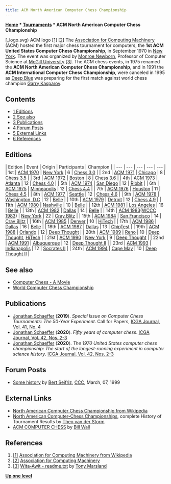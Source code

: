 ```yaml
---
title: ACM North American Computer Chess Championship
---
```

**[Home](Home "Home") * [Tournaments](Tournaments_and_Matches "Tournaments and Matches") * ACM North American Computer Chess Championship**

\[\_logo.svg) ACM logo <a id="cite-note-1" href="#cite-ref-1">[1]</a> <a id="cite-note-2" href="#cite-ref-2">[2]</a>
The [Association for Computing Machinery](ACM "ACM") (ACM) hosted the first major chess tournament for computers, the **1st ACM United States Computer Chess Championship**, in September 1970 in [New York](https://en.wikipedia.org/wiki/New_York_City). The event was organized by [Monroe Newborn](Monroe_Newborn "Monroe Newborn"), Professor of Computer Science at [McGill University](McGill_University "McGill University") <a id="cite-note-3" href="#cite-ref-3">[3]</a>. The ACM chess events, in 1975 renamed the **ACM North American Computer Chess Championship**, and in 1991 the **ACM International Computer Chess Championship**, were canceled in 1995 as [Deep Blue](Deep_Blue "Deep Blue") was preparing for the first match against world chess champion [Garry Kasparov](Garry_Kasparov "Garry Kasparov").

## Contents

- [1 Editions](#editions)
- [2 See also](#see-also)
- [3 Publications](#publications)
- [4 Forum Posts](#forum-posts)
- [5 External Links](#external-links)
- [6 References](#references)

## Editions

|  Edition
|  Event
|  Origin
|  Participants
|  Champion
|
| --- | --- | --- | --- | --- |
|  1st
| [ACM 1970](ACM_1970 "ACM 1970") | [New York](https://en.wikipedia.org/wiki/New_York_City) |  6
| [Chess 3.0](</Chess_(Program)> "Chess (Program)") |
|  2nd
| [ACM 1971](ACM_1971 "ACM 1971") | [Chicago](https://en.wikipedia.org/wiki/Chicago) |  8
| [Chess 3.5](</Chess_(Program)> "Chess (Program)") |
|  3rd
| [ACM 1972](ACM_1972 "ACM 1972") | [Boston](https://en.wikipedia.org/wiki/Boston%2C_Massachusetts) |  8
| [Chess 3.6](</Chess_(Program)> "Chess (Program)") |
|  4th
| [ACM 1973](ACM_1973 "ACM 1973") | [Atlanta](https://en.wikipedia.org/wiki/Atlanta%2C_Georgia) |  12
| [Chess 4.0](</Chess_(Program)> "Chess (Program)") |
|  5th
| [ACM 1974](ACM_1974 "ACM 1974") | [San Diego](https://en.wikipedia.org/wiki/San_Diego%2C_California) |  12
| [Ribbit](Ribbit "Ribbit") |
|  6th
| [ACM 1975](ACM_1975 "ACM 1975") | [Minneapolis](https://en.wikipedia.org/wiki/Minneapolis%2C_Minnesota) |  12
| [Chess 4.4](</Chess_(Program)> "Chess (Program)") |
|  7th
| [ACM 1976](ACM_1976 "ACM 1976") | [Houston](https://en.wikipedia.org/wiki/Houston%2C_Texas) |  11
| [Chess 4.5](</Chess_(Program)> "Chess (Program)") |
|  8th
| [ACM 1977](ACM_1977 "ACM 1977") | [Seattle](https://en.wikipedia.org/wiki/Seattle%2C_Washington) |  12
| [Chess 4.6](</Chess_(Program)> "Chess (Program)") |
|  9th
| [ACM 1978](ACM_1978 "ACM 1978") | [Washington, D.C](https://en.wikipedia.org/wiki/Washington%2C_D.C) |  12
| [Belle](Belle "Belle") |
|  10th
| [ACM 1979](ACM_1979 "ACM 1979") | [Detroit](https://en.wikipedia.org/wiki/Detroit%2C_Michigan) |  12
| [Chess 4.9](</Chess_(Program)> "Chess (Program)") |
|  11th
| [ACM 1980](ACM_1980 "ACM 1980") | [Nashville](https://en.wikipedia.org/wiki/Nashville%2C_Tennessee) |  10
| [Belle](Belle "Belle") |
|  12th
| [ACM 1981](ACM_1981 "ACM 1981") | [Los Angeles](https://en.wikipedia.org/wiki/Los_Angeles%2C_California) |  16
| [Belle](Belle "Belle") |
|  13th
| [ACM 1982](ACM_1982 "ACM 1982") | [Dallas](https://en.wikipedia.org/wiki/Dallas%2C_Texas) |  14
| [Belle](Belle "Belle") |
|  14th
| [ACM 1983](ACM_1983 "ACM 1983")([WCCC 1983](WCCC_1983 "WCCC 1983"))
| [New York](https://en.wikipedia.org/wiki/New_York_City) |  22
| [Cray Blitz](Cray_Blitz "Cray Blitz") |
|  15th
| [ACM 1984](ACM_1984 "ACM 1984") | [San Francisco](https://en.wikipedia.org/wiki/San_Francisco%2C_California) |  14
| [Cray Blitz](Cray_Blitz "Cray Blitz") |
|  16th
| [ACM 1985](ACM_1985 "ACM 1985") | [Denver](https://en.wikipedia.org/wiki/Denver%2C_Colorado) |  10
| [HiTech](HiTech "HiTech") |
|  17th
| [ACM 1986](ACM_1986 "ACM 1986") | [Dallas](https://en.wikipedia.org/wiki/Dallas%2C_Texas) |  16
| [Belle](Belle "Belle") |
|  18th
| [ACM 1987](ACM_1987 "ACM 1987") | [Dallas](https://en.wikipedia.org/wiki/Dallas%2C_Texas) |  13
| [ChipTest](ChipTest "ChipTest") |
|  19th
| [ACM 1988](ACM_1988 "ACM 1988") | [Orlando](https://en.wikipedia.org/wiki/Orlando%2C_Florida) |  12
| [Deep Thought](Deep_Thought "Deep Thought") |
|  20th
| [ACM 1989](ACM_1989 "ACM 1989") | [Reno](https://en.wikipedia.org/wiki/Reno%2C_Nevada) |  10
| [Deep Thought](Deep_Thought "Deep Thought"), [HiTech](HiTech "HiTech") |
|  21st
| [ACM 1990](ACM_1990 "ACM 1990") | [New York](https://en.wikipedia.org/wiki/New_York_City) |  9
| [Deep Thought](Deep_Thought "Deep Thought") |
|  22nd
| [ACM 1991](ACM_1991 "ACM 1991") | [Albuquerque](https://en.wikipedia.org/wiki/Albuquerque%2C_New_Mexico) |  12
| [Deep Thought II](Deep_Thought "Deep Thought") |
|  23rd
| [ACM 1993](ACM_1993 "ACM 1993") | [Indianapolis](https://en.wikipedia.org/wiki/Indianapolis%2C_Indiana) |  12
| [Socrates II](Titan "Titan") |
|  24th
| [ACM 1994](ACM_1994 "ACM 1994") | [Cape May](https://en.wikipedia.org/wiki/Cape_May%2C_New_Jersey) |  10
| [Deep Thought II](Deep_Thought "Deep Thought") |

## See also

- [Computer Chess - A Movie](History#ComputerChess "History")
- [World Computer Chess Championship](World_Computer_Chess_Championship "World Computer Chess Championship")

## Publications

- [Jonathan Schaeffer](Jonathan_Schaeffer "Jonathan Schaeffer") (**2019**). *Special Issue on Computer Chess Tournaments: The 50-Year Experiment*. Call for Papers, [ICGA Journal, Vol. 41, No. 4](ICGA_Journal#41_4 "ICGA Journal")
- [Jonathan Schaeffer](Jonathan_Schaeffer "Jonathan Schaeffer") (**2020**). *Fifty years of computer chess*. [ICGA Journal, Vol. 42, Nos. 2-3](ICGA_Journal#42_23 "ICGA Journal")
- [Jonathan Schaeffer](Jonathan_Schaeffer "Jonathan Schaeffer") (**2020**). *The 1970 United States computer chess championship: The start of the longest-running experiment in computer science history*. [ICGA Journal, Vol. 42, Nos. 2-3](ICGA_Journal#42_23 "ICGA Journal")

## Forum Posts

- [Some history](https://www.stmintz.com/ccc/index.php?id=45308) by [Bert Seifriz](index.php?title=Berthold_Seifriz&action=edit&redlink=1 "Berthold Seifriz (page does not exist)"), [CCC](CCC "CCC"), March, 07, 1999

## External Links

- [North American Computer Chess Championship from Wikipedia](https://en.wikipedia.org/wiki/North_American_Computer_Chess_Championship)
- [North American Computer-Chess Championships](http://old.csvn.nl/ncc_hist.html), complete History of Tournament Results by [Theo van der Storm](Theo_van_der_Storm "Theo van der Storm")
- [ACM COMPUTER CHESS](http://ed-thelen.org/comp-hist/ACM-ComputerChessWall.html) by [Bill Wall](index.php?title=Bill_Wall&action=edit&redlink=1 "Bill Wall (page does not exist)")

## References

1. <a id="cite-ref-1" href="#cite-note-1">[1]</a> [Association for Computing Machinery from Wikipedia](https://en.wikipedia.org/wiki/Association_for_Computing_Machinery)
1. <a id="cite-ref-2" href="#cite-note-2">[2]</a> [Association for Computing Machinery](https://www.acm.org/%7C)
1. <a id="cite-ref-3" href="#cite-note-3">[3]</a> [Wita-Awit - readme.txt](http://webdocs.cs.ualberta.ca/~tony/Public/Awit-Wita-ComputerChess/Awit-Wita-ReadMe/wita-history-readme.txt) by [Tony Marsland](Tony_Marsland "Tony Marsland")

**[Up one level](Tournaments_and_Matches "Tournaments and Matches")**

